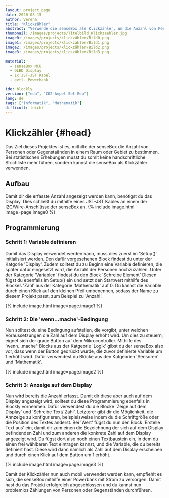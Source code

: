 ```yaml
---
layout: project_page
date: 2020-08-15
author: Verena
title: "Klickzähler"
abstract: "Verwende die senseBox als Klickzähler, um die Anzahl von Personen oder Gegenständen in einem Raum zu erfassen."
thumbnail: /images/projects/Titelbild_Klickzaehler.jpg
image0: /images/projects/klickzähler/Bild0.png
image1: /images/projects/klickzähler/Bild1.png
image2: /images/projects/klickzähler/Bild2.png
image3: /images/projects/klickzähler/Bild3.png

material:
  - senseBox MCU
  - OLED Display
  - 1x JST-JST Kabel
  - evtl. Powerbank

ide: blockly
version: ["edu", "CO2-Ampel Set Edu"]
lang: de
tags: ["Informatik", "Mathematik"]
difficult: leicht
---
```


# Klickzähler {#head}

Das Ziel dieses Projektes ist es, mithilfe der senseBox die Anzahl von Personen oder Gegenstaänden in einem Raum oder Gebiet zu bestimmen. Bei statistischen Erhebungen musst du somit keine handschriftliche Strichliste mehr führen, sondern kannst die senseBox als Klickzähler verwenden.

## Aufbau

Damit dir die erfasste Anzahl angezeigt werden kann, benötigst du das Display. Dies schließt du mithilfe eines JST-JST Kables an einem der I2C/Wire-Anschlüsse der senseBox an.
{% include image.html image=page.image0 %}

## Programmierung

### Schritt 1: Variable definieren

Damit das Display verwendet werden kann, muss dies zuerst im 'Setup()' initialisiert werden. Den dafür vorgesehenen Block findest du unter der Katgorie 'Display'. Zudem solltest du zu Beginn eine Variable definieren, die später dafür eingesetzt wird, die Anzahl der Personen hochzuzählen. Unter der Kategorie 'Variablen' findest du den Block 'Schreibe Element' Diesen fügst du ebenfalls im Setup() ein und setzt den Startwert mithilfe des Blockes 'Zahl' aus der Kategorie 'Mathematik' auf 0. Du kannst die Variable durch einen Klick auf den kleinen Pfeil umbenennen, sodass der Name zu diesem Projekt passt, zum Beispiel zu 'Anzahl'.

{% include image.html image=page.image1 %}

### Schritt 2: Die 'wenn...mache'-Bedingung

Nun solltest du eine Bedingung aufstellen, die vorgibt, unter welchen Voraussetzungen die Zahl auf dem Display erhöht wird. Um dies zu steuern, eignet sich der graue Button auf dem Mikrocontroller. Mithilfe des 'wenn...mache'-Blocks aus der Katgeorie 'Logik' gibst du der senseBox also vor, dass wenn der Button gedrückt wurde, die zuvor definierte Variable um 1 erhöht wird. Dafür verwendest du Blöcke aus den Katgeorien 'Sensoren' und 'Mathematik'.

{% include image.html image=page.image2 %}

### Schritt 3: Anzeige auf dem Display

Nun wird bereits die Anzahl erfasst. Damit dir diese aber auch auf dem Display angezeigt wird, solltest du diese Programmierung ebenfalls in Blockly vornehmen. Dafür verwendest du die Blöcke 'Zeige auf dem Display' und 'Schreibe Text/ Zahl'. Letzterer gibt dir die Möglichkeit, die Annzeige zu konfigurieren, beispielsweise indem du die Schriftgröße oder die Position des Textes änderst. Bei 'Wert' fügst du nun den Block 'Erstelle Text aus' ein, damit dir zum einen die Bezeichnung der sich auf dem Display befindenden Zahl und zum anderen die konkrete Zahl auf dem Display angezeigt wird. Du fügst dort also noch einen Textbaustein ein, in dem du einen frei wählbaren Text eintragen kannst, und die Variable, die du bereits definiert hast. Diese wird dann nämlich als Zahl auf dem Display erscheinen und durch einen Klick auf dem Button um 1 erhöht.

{% include image.html image=page.image3 %}

Damit der Klickzähler nun auch mobil verwendet werden kann, empfiehlt es sich, die senseBox mithilfe einer Powerbank mit Strom zu versorgen.
Damit hast du das Projekt erfolgreich abgeschlossen und du kannst nun problemlos Zählungen von Personen oder Gegenständen durchführen.
